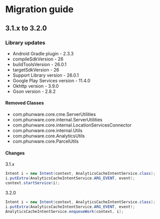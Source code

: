 # Migration guide

## 3.1.x to 3.2.0

### Library updates
- Android Gradle plugin - 2.3.3
- compileSdkVersion - 26
- buildToolsVersion - 26.0.1
- targetSdkVersion - 26
- Support Library version - 26.0.1
- Google Play Services version - 11.4.0
- Okhttp version - 3.9.0
- Gson version - 2.8.2

#### Removed Classes
- com.phunware.core.cme.ServerUtilities
- com.phunware.core.internal.ServerUtilities
- com.phunware.core.internal.LocationServicesConnector
- com.phunware.core.internal.Utils
- com.phunware.core.AnalyticsUtils
- com.phunware.core.ParcelUtils

#### Changes

3.1.x

```java
Intent i = new Intent(context, AnalyticsCacheIntentService.class);
i.putExtra(AnalyticsCacheIntentService.ARG_EVENT, event);
context.startService(i);
```
3.2.0
```java
Intent i = new Intent(context, AnalyticsCacheIntentService.class);
i.putExtra(AnalyticsCacheIntentService.ARG_EVENT, event);
AnalyticsCacheIntentService.enqueueWork(context, i);
```

